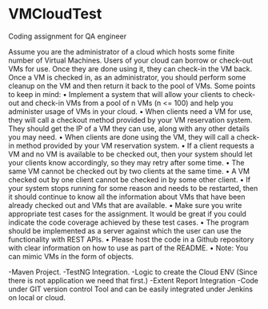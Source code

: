 # VMCloudTest

Coding assignment for QA engineer

Assume you are the administrator of a cloud which hosts some finite number of Virtual Machines. Users
of your cloud can borrow or check-out VMs for use. Once they are done using it, they can check-in the VM
back. Once a VM is checked in, as an administrator, you should perform some cleanup on the VM and
then return it back to the pool of VMs. Some points to keep in mind:
• Implement a system that will allow your clients to check-out and check-in VMs from a pool of n
VMs (n <= 100) and help you administer usage of VMs in your cloud.
• When clients need a VM for use, they will call a checkout method provided by your VM
reservation system. They should get the IP of a VM they can use, along with any other details
you may need.
• When clients are done using the VM, they will call a check-in method provided by your VM
reservation system.
• If a client requests a VM and no VM is available to be checked out, then your system should let
your clients know accordingly, so they may retry after some time.
• The same VM cannot be checked out by two clients at the same time.
• A VM checked out by one client cannot be checked in by some other client.
• If your system stops running for some reason and needs to be restarted, then it should continue
to know all the information about VMs that have been already checked out and VMs that are
available.
• Make sure you write appropriate test cases for the assignment. It would be great if you could
indicate the code coverage achieved by these test cases.
• The program should be implemented as a server against which the user can use the functionality
with REST APIs.
• Please host the code in a Github repository with clear information on how to use as part of the
README.
• Note: You can mimic VMs in the form of objects.

-Maven Project.
-TestNG Integration.
-Logic to create the Cloud ENV (Since there is not application we need that first.)
-Extent Report Integration
-Code under GIT version control Tool and can be easily integrated under Jenkins on local or cloud.
